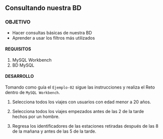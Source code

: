 ## Consultando nuestra BD

### OBJETIVO 
 - Hacer consultas básicas de nuestra BD
 - Aprender a usar los filtros más utilizados

#### REQUISITOS 
1. MySQL Workbench
2. BD MySQL

#### DESARROLLO

Tomando como guía el `Ejemplo-02` sigue las instrucciones y realiza el Reto dentro de `MySQL Workbench`.

1. Selecciona todos los viajes con usuarios con edad menor a 20 años.

2. Selecciona todos los viajes empezados antes de las 2 de la tarde hechos por un hombre.

3. Regresa los identificadores de las estaciones retiradas después de las 8 de la mañana y antes de las 5 de la tarde.
